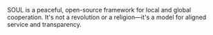 SOUL is a peaceful, open-source framework for local and global cooperation. It's not a revolution or a religion—it's a model for aligned service and transparency.
